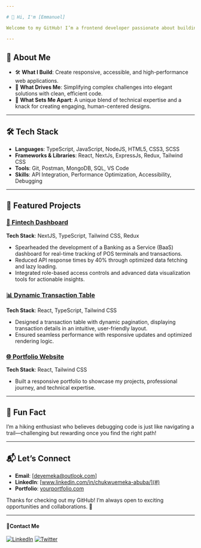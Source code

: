 ```yaml
---

# 👋 Hi, I'm [Emmanuel]  

Welcome to my GitHub! I’m a frontend developer passionate about building intuitive, user-friendly web applications. With experience in modern technologies like React, NextJs, NodeJs/ExpressJs, TypeScript, and Tailwind CSS, I strive to deliver scalable and efficient solutions.

---
```


## 🚀 About Me  

- 🛠️ **What I Build**: Create responsive, accessible, and high-performance web applications.  
- 🎯 **What Drives Me**: Simplifying complex challenges into elegant solutions with clean, efficient code.  
- 🌟 **What Sets Me Apart**: A unique blend of technical expertise and a knack for creating engaging, human-centered designs.

---

## 🛠️ Tech Stack  

- **Languages**: TypeScript, JavaScript, NodeJS, HTML5, CSS3, SCSS  
- **Frameworks & Libraries**: React, NextJs, ExpressJs, Redux, Tailwind CSS  
- **Tools**: Git, Postman, MongoDB, SQL, VS Code  
- **Skills**: API Integration, Performance Optimization, Accessibility, Debugging  

---

## 📂 Featured Projects  

### [🏦 Fintech Dashboard](#)  
**Tech Stack**: NextJS, TypeScript, Tailwind CSS, Redux  
- Spearheaded the development of a Banking as a Service (BaaS) dashboard for real-time tracking of POS terminals and transactions.  
- Reduced API response times by 40% through optimized data fetching and lazy loading.  
- Integrated role-based access controls and advanced data visualization tools for actionable insights.  

### [📊 Dynamic Transaction Table](#)  
**Tech Stack**: React, TypeScript, Tailwind CSS  
- Designed a transaction table with dynamic pagination, displaying transaction details in an intuitive, user-friendly layout.  
- Ensured seamless performance with responsive updates and optimized rendering logic.  

### [🌐 Portfolio Website](#)  
**Tech Stack**: React, Tailwind CSS  
- Built a responsive portfolio to showcase my projects, professional journey, and technical expertise.  

---

## 🌟 Fun Fact  

I’m a hiking enthusiast who believes debugging code is just like navigating a trail—challenging but rewarding once you find the right path!  

---

## 📬 Let’s Connect  

- **Email**: [devemeka@outlook.com]  
- **LinkedIn**: [www.linkedin.com/in/chukwuemeka-abuba/](#)  
- **Portfolio**: [yourportfolio.com](#)  

Thanks for checking out my GitHub! I’m always open to exciting opportunities and collaborations. 🚀  

---


 #### 📱Contact Me
[![LinkedIn](https://img.shields.io/badge/LinkedIn-%230077B5.svg?logo=linkedin&logoColor=white)](https://)
[![Twitter](https://img.shields.io/badge/Twitter-%231DA1F2.svg?logo=Twitter&logoColor=white)](https://twitter.com/manuelabuba) 

